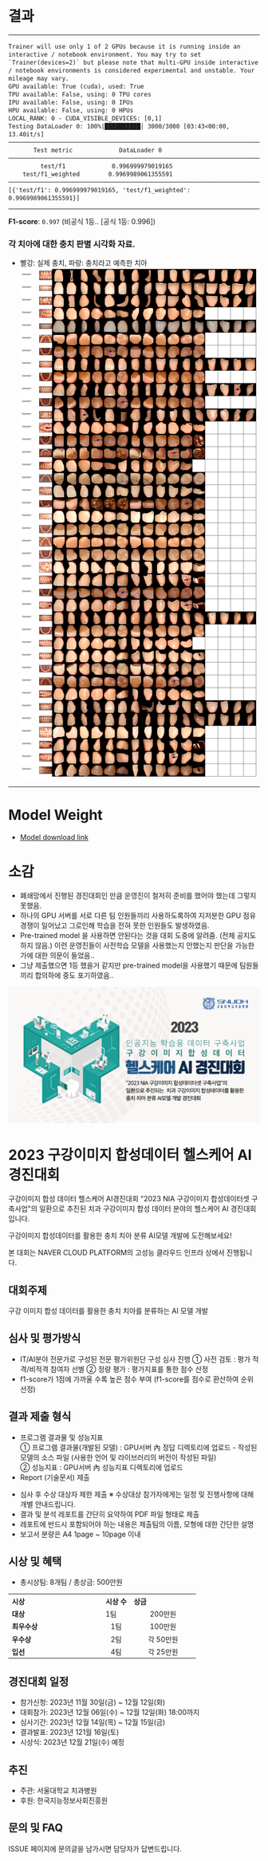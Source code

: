 # 결과
----
```
Trainer will use only 1 of 2 GPUs because it is running inside an interactive / notebook environment. You may try to set `Trainer(devices=2)` but please note that multi-GPU inside interactive / notebook environments is considered experimental and unstable. Your mileage may vary.
GPU available: True (cuda), used: True
TPU available: False, using: 0 TPU cores
IPU available: False, using: 0 IPUs
HPU available: False, using: 0 HPUs
LOCAL_RANK: 0 - CUDA_VISIBLE_DEVICES: [0,1]
Testing DataLoader 0: 100%|██████████| 3000/3000 [03:43<00:00, 13.40it/s]
────────────────────────────────────────────────────────────────────────────────────────────────────────────────────────
       Test metric             DataLoader 0
────────────────────────────────────────────────────────────────────────────────────────────────────────────────────────
         test/f1             0.996999979019165
    test/f1_weighted        0.9969989061355591
────────────────────────────────────────────────────────────────────────────────────────────────────────────────────────
[{'test/f1': 0.996999979019165, 'test/f1_weighted': 0.9969989061355591}]
```
----
__F1-score__: `0.997` (비공식 1등.. [공식 1등: 0.996])

### 각 치아에 대한 충치 판별 시각화 자료.
- 빨강: 실제 충치, 파랑: 충치라고 예측한 치아
![각 이빨에 대한 충치 여부 판별](https://github.com/comeeasy/healthcare-ai-contest/blob/main/result/output.png)
----
# Model Weight
- [Model download link](https://drive.google.com/drive/folders/1Dn8m15I3uQ5nXXqGVlXXb9Tz8j-Bf2Eq?usp=sharing)

# 소감
- 폐쇄망에서 진행된 경진대회인 만큼 운영진이 철저히 준비를 했어야 했는데 그렇지 못했음.
- 하나의 GPU 서버를 서로 다른 팀 인원들끼리 사용하도록하여 지저분한 GPU 점유 경쟁이 일어났고 그로인해 학습을 전혀 못한 인원들도 발생하였음.
- Pre-trained model 을 사용하면 안된다는 것을 대회 도중에 알려줌. (전체 공지도 하지 않음.) 이런 운영진들이 사전학습 모델을 사용했는지 안했는지 판단을 가능한가에 대한 의문이 들었음..
- 그냥 제출했으면 1등 했을거 같지만 pre-trained model을 사용했기 때문에 팀원들끼리 합의하에 중도 포기하였음..

![2023 헬스케어 AI 경진대회(포스터](https://raw.githubusercontent.com/bab-korea/healthcare-ai-contest/main/headlthcare_ai_contest_poster.png)

# 2023 구강이미지 합성데이터 헬스케어 AI 경진대회

구강이미지 합성 데이터 헬스케어 AI경진대회
"2023 NIA 구강이미지 합성데이터셋 구축사업"의 일환으로 추진된 치과 구강이미지 합성 데이터 분야의 헬스케어 AI 경진대회 입니다.<p>
구강이미지 합성데이터를 활용한 충치 치아 분류 AI모델 개발에 도전해보세요!
<p>
본 대회는 NAVER CLOUD PLATFORM의 고성능 클라우드 인프라 상에서 진행됩니다.
<br>

## 대회주제
구강 이미지 합성 데이터를 활용한 충치 치아를 분류하는 AI 모델 개발

## 심사 및 평가방식
- IT/AI분야 전문가로 구성된 전문 평가위원단 구성 심사 진행
   ① 사전 검토 : 평가 적격/비적격 참여자 선별
   ② 정량 평가 : 평가지표를 통한 점수 산정
- f1-score가 1점에 가까울 수록 높은 점수 부여 (f1-score를 점수로 환산하여 순위 선정)

## 결과 제출 형식
* 프로그램 결과물 및 성능지표<br>
  ① 프로그램 결과물(개발된 모델) : GPU서버 內 정답 디렉토리에 업로드  - 작성된 모델의 소스 파일 (사용한 언어 및 라이브러리의 버전이 작성된 파일)<br>
  ② 성능지표 : GPU서버 內 성능지표 디렉토리에 업로드<br>
* Report (기술문서) 제출<br>
 - 심사 후 수상 대상자 제한 제출  ※ 수상대상 참가자에게는 일정 및 진행사항에 대해 개별 안내드립니다.<br>
 - 결과 및 분석 레포트를 간단히 요약하여 PDF 파일 형태로 제출<br>
 - 레포트에 반드시 포함되어야 하는 내용은 제출팀의 이름, 모형에 대한 간단한 설명<br>
 - 보고서 분량은  A4 1page ~ 10page 이내<br>

## 시상 및 혜택
- 총시상팀: 8개팀 / 총상금: 500만원

<table class="tbl_prize">
  <tr>
    <th style="text-align:left;width:50%">시상</th>
    <th style="text-align:center;width:15%">시상 수</th>
        <th style="text-align:left;width:35%">상금</th>
  </tr>
  <tr>
    <td>
      <strong>대상</strong><br>
    </td>
    <td> 1팀 </td>
    <td align=center> 200만원 </td>
  </tr>
 <tr>
    <td>
      <strong>최우수상</strong><br>
    </td>
        <td align=center> 1팀 </td>
       <td style="text-align:center"> 100만원</td>
   </tr>
      <tr>
    <td>
      <strong>우수상</strong><br>
    </td>
        <td align=center> 2팀 </td>
    <td style="text-align:center">각 50만원</td>
   </tr>
   <tr>
    <td>
      <strong>입선</strong><br>
    </td>
        <td align=center> 4팀 </td>
    <td style="text-align:center">각 25만원</td>
   </tr>
</table>

## 경진대회 일정
- 참가신청: 2023년 11월 30일(금) ~ 12월 12일(화)
- 대회참가: 2023년 12월 06일(수) ~ 12월 12일(화) 18:00까지
- 심사기간: 2023년 12월 14일(목) ~ 12월 15일(금)
- 결과발표: 2023년 121월 16일(토)
- 시상식: 2023년 12월 21일(수) 예정

## 추진
- 주관: 서울대학교 치과병원
- 후원: 한국지능정보사회진흥원

## 문의 및 FAQ
ISSUE 페이지에 문의글을 남가시면 담당자가 답변드립니다.
